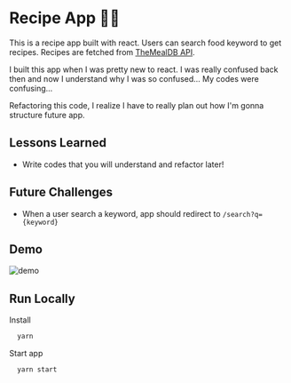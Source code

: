 
# Recipe App 🧑‍🍳

This is a recipe app built with react. Users can search food keyword to get recipes. Recipes are fetched from [TheMealDB API](https://www.themealdb.com/api.php).

I built this app when I was pretty new to react. I was really confused back then and now I understand why I was so confused... My codes were confusing... 

Refactoring this code, I realize I have to really plan out how I'm gonna structure future app. 



## Lessons Learned

- Write codes that you will understand and refactor later! 



## Future Challenges
- When a user search a keyword, app should redirect to `/search?q={keyword}`

## Demo
![demo](https://github.com/devCharli/farmland-mern/blob/main/farmstand.gif)


## Run Locally

Install

```bash
  yarn
```
Start app 
```bash
  yarn start
```



